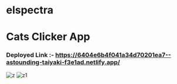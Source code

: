 # elspectra
# Cats Clicker App #

### Deployed Link :- https://6404e6b4f041a34d70201ea7--astounding-taiyaki-f3e1ad.netlify.app/ ###


![z](https://user-images.githubusercontent.com/101394814/222978685-611c7aae-9ca0-48c3-b383-552deede3b59.png)
![z1](https://user-images.githubusercontent.com/101394814/222978733-56470151-38fe-4c09-94b7-5a67cdf401dd.png)
